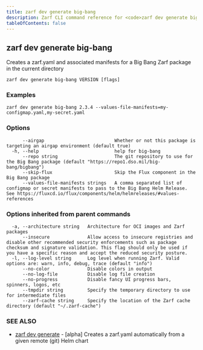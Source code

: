 ```yaml
---
title: zarf dev generate big-bang
description: Zarf CLI command reference for <code>zarf dev generate big-bang</code>.
tableOfContents: false
---
```


<!-- Page generated by Zarf; DO NOT EDIT -->

## zarf dev generate big-bang

Creates a zarf.yaml and associated manifests for a Big Bang Zarf package in the current directory

```
zarf dev generate big-bang VERSION [flags]
```

### Examples

```
zarf dev generate big-bang 2.3.4 --values-file-manifests=my-configmap.yaml,my-secret.yaml
```

### Options

```
      --airgap                          Whether or not this package is targeting an airgap environment (default true)
  -h, --help                            help for big-bang
      --repo string                     The git repository to use for the Big Bang package (default "https://repo1.dso.mil/big-bang/bigbang")
      --skip-flux                       Skip the Flux component in the Big Bang package
      --values-file-manifests strings   A comma separated list of configmap or secret manifests to pass to the Big Bang Helm Release. See https://fluxcd.io/flux/components/helm/helmreleases/#values-references
```

### Options inherited from parent commands

```
  -a, --architecture string   Architecture for OCI images and Zarf packages
      --insecure              Allow access to insecure registries and disable other recommended security enforcements such as package checksum and signature validation. This flag should only be used if you have a specific reason and accept the reduced security posture.
  -l, --log-level string      Log level when running Zarf. Valid options are: warn, info, debug, trace (default "info")
      --no-color              Disable colors in output
      --no-log-file           Disable log file creation
      --no-progress           Disable fancy UI progress bars, spinners, logos, etc
      --tmpdir string         Specify the temporary directory to use for intermediate files
      --zarf-cache string     Specify the location of the Zarf cache directory (default "~/.zarf-cache")
```

### SEE ALSO

* [zarf dev generate](/commands/zarf_dev_generate/)	 - [alpha] Creates a zarf.yaml automatically from a given remote (git) Helm chart

